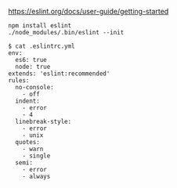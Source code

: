 
https://eslint.org/docs/user-guide/getting-started

```
npm install eslint
./node_modules/.bin/eslint --init

```

```
$ cat .eslintrc.yml 
env:
  es6: true
  node: true
extends: 'eslint:recommended'
rules:
  no-console:
    - off
  indent:
    - error
    - 4
  linebreak-style:
    - error
    - unix
  quotes:
    - warn
    - single
  semi:
    - error
    - always
```

